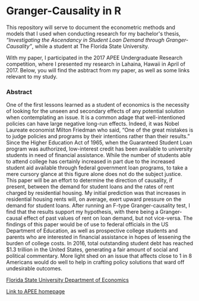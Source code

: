 # Granger-Causality in R

This repository will serve to document the econometric methods and models that I used when conducting research for my bachelor's thesis, *“Investigating the Ascendancy in Student Loan Demand through Granger-Causality”*, while a student at The Florida State University.

With my paper, I participated in the 2017 APEE Undergraduate Research competition, where I presented my research in Lahaina, Hawaii in April of 2017. Below, you will find the asbtract from my paper, as well as some links relevant to my study.



### Abstract
One of the first lessons learned as a student of economics is the necessity of looking for the unseen and secondary effects of any potential solution when contemplating an issue. It is a common adage that well-intentioned policies can have large negative long-run effects. Indeed, it was Nobel Laureate economist Milton Friedman who said, “One of the great mistakes is to judge policies and programs by their intentions rather than their results.” Since the Higher Education Act of 1965, when the Guaranteed Student Loan program was authorized, low-interest credit has been available to university students in need of financial assistance. While the number of students able to attend college has certainly increased in part due to the increased student aid available through federal government loan programs, to take a mere cursory glance at this figure alone does not do the subject justice. This paper will be an effort to determine the direction of causality, if present, between the demand for student loans and the rates of rent charged by residential housing. My initial prediction was that increases in residential housing rents will, on average, exert upward pressure on the demand for student loans. After running an F-type Granger-causality test, I find that the results support my hypothesis, with there being a Granger-causal effect of past values of rent on loan demand, but not vice-versa. The findings of this paper would be of use to federal officials in the US Department of Education, as well as prospective college students and parents who are interested in financial assistance in hopes of lessening the burden of college costs. In 2016, total outstanding student debt has reached $1.3 trillion in the United States, generating a fair amount of social and political commentary. More light shed on an issue that affects close to 1 in 8 Americans would do well to help in crafting policy solutions that ward off undesirable outcomes.


[Florida State University Department of Economics](https://coss.fsu.edu/economics/frontpage)

[Link to APEE homepage](https://www.apee.org/)
